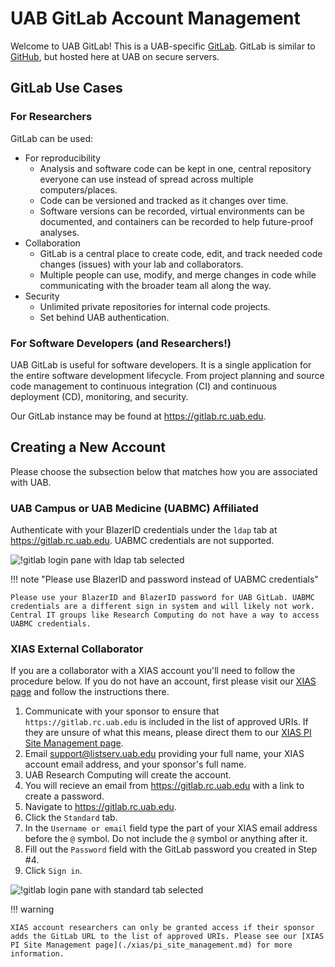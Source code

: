 # UAB GitLab Account Management

Welcome to UAB GitLab! This is a UAB-specific [GitLab](https://about.gitlab.com/). GitLab is similar to [GitHub](https://github.com/), but hosted here at UAB on secure servers.

## GitLab Use Cases

### For Researchers

GitLab can be used:

- For reproducibility
    - Analysis and software code can be kept in one, central repository everyone can use instead of spread across multiple computers/places.
    - Code can be versioned and tracked as it changes over time.
    - Software versions can be recorded, virtual environments can be documented, and containers can be recorded to help future-proof analyses.
- Collaboration
    - GitLab is a central place to create code, edit, and track needed code changes (issues) with your lab and collaborators.
    - Multiple people can use, modify, and merge changes in code while communicating with the broader team all along the way.
- Security
    - Unlimited private repositories for internal code projects.
    - Set behind UAB authentication.

### For Software Developers (and Researchers!)

UAB GitLab is useful for software developers. It is a single application for the entire software development lifecycle. From project planning and source code management to continuous integration (CI) and continuous deployment (CD), monitoring, and security.

Our GitLab instance may be found at <https://gitlab.rc.uab.edu>.

## Creating a New Account

Please choose the subsection below that matches how you are associated with UAB.

### UAB Campus or UAB Medicine (UABMC) Affiliated

Authenticate with your BlazerID credentials under the `ldap` tab at <https://gitlab.rc.uab.edu>. UABMC credentials are not supported.

![!gitlab login pane with ldap tab selected](./images/gitlab_researcher_ldap.png)

<!-- markdownlint-disable MD046 -->
!!! note "Please use BlazerID and password instead of UABMC credentials"

    Please use your BlazerID and BlazerID password for UAB GitLab. UABMC credentials are a different sign in system and will likely not work. Central IT groups like Research Computing do not have a way to access UABMC credentials.
<!-- markdownlint-enable MD046 -->

### XIAS External Collaborator

If you are a collaborator with a XIAS account you'll need to follow the procedure below. If you do not have an account, first please visit our [XIAS page](xias/index.md) and follow the instructions there.

1. Communicate with your sponsor to ensure that `https://gitlab.rc.uab.edu` is included in the list of approved URIs. If they are unsure of what this means, please direct them to our [XIAS PI Site Management page](xias/pi_site_management.md).
2. Email <support@listserv.uab.edu> providing your full name, your XIAS account email address, and your sponsor's full name.
3. UAB Research Computing will create the account.
4. You will recieve an email from <https://gitlab.rc.uab.edu> with a link to create a password.
5. Navigate to <https://gitlab.rc.uab.edu>.
6. Click the `Standard` tab.
7. In the `Username or email` field type the part of your XIAS email address before the `@` symbol. Do not include the `@` symbol or anything after it.
8. Fill out the `Password` field with the GitLab password you created in Step #4.
9. Click `Sign in`.

![!gitlab login pane with standard tab selected](./images/gitlab_researcher_standard.png)

<!-- markdownlint-disable MD046 -->
!!! warning

    XIAS account researchers can only be granted access if their sponsor adds the GitLab URL to the list of approved URIs. Please see our [XIAS PI Site Management page](./xias/pi_site_management.md) for more information.
<!-- markdownlint-enable MD046 -->
